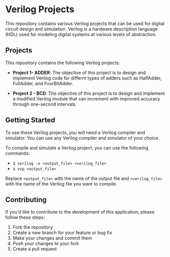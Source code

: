 # Verilog Projects

This repository contains various Verilog projects that can be used for digital circuit design and simulation. Verilog is a hardware description language (HDL) used for modeling digital systems at various levels of abstraction.

## Projects

This repository contains the following Verilog projects:

- **Project 1- ADDER**: The objective of this project is to design and implement Verilog code for differnt types of adders such as HalfAdder, FullAdder, and FourBitAdder.

- **Project 2 - BCD**: The objective of this project is to design and implement a modified Verilog module that can increment with improved accuracy through one-second intervals.

## Getting Started

To use these Verilog projects, you will need a Verilog compiler and simulator. You can use any Verilog compiler and simulator of your choice. 

To compile and simulate a Verilog project, you can use the following commands:

- `$ verilog -o <output_file> <verilog_file>`
- `$ vvp <output_file>`

Replace `<output_file>` with the name of the output file and `<verilog_file>` with the name of the Verilog file you want to compile.

## Contributing

If you'd like to contribute to the development of this application, please follow these steps:

1. Fork the repository
2. Create a new branch for your feature or bug fix
3. Make your changes and commit them
4. Push your changes to your fork
5. Create a pull request

